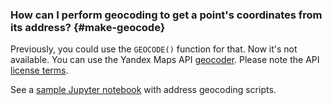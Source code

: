 ### How can I perform geocoding to get a point's coordinates from its address? {#make-geocode}

Previously, you could use the `GEOCODE()` function for that. Now it's not available.
You can use the Yandex Maps API [geocoder](https://yandex.com/dev/maps/geocoder). Please note the API [license terms](https://yandex.com/dev/maps/commercial/doc/concepts/jsapi-geocoder.html).

See a [sample Jupyter notebook](https://github.com/yandex-cloud-examples/yc-datalens-get-coordinates-by-location) with address geocoding scripts.
